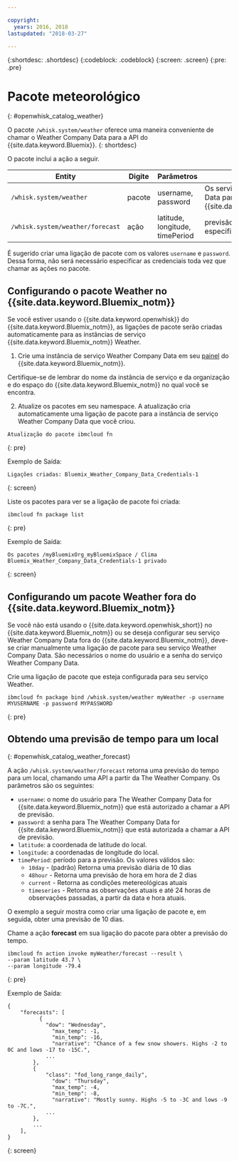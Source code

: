 ```yaml
---

copyright:
  years: 2016, 2018
lastupdated: "2018-03-27"

---
```


{:shortdesc: .shortdesc}
{:codeblock: .codeblock}
{:screen: .screen}
{:pre: .pre}

# Pacote meteorológico
{: #openwhisk_catalog_weather}

O pacote `/whisk.system/weather` oferece uma maneira conveniente de chamar o Weather Company Data para a API do {{site.data.keyword.Bluemix}}.
{: shortdesc}

O pacote inclui a ação a seguir.

| Entity | Digite | Parâmetros | Descrição |
| --- | --- | --- | --- |
| `/whisk.system/weather` | pacote | username, password | Os serviços do Weather Company Data para a API do {{site.data.keyword.Bluemix_notm}}  |
| `/whisk.system/weather/forecast` | ação | latitude, longitude, timePeriod | previsão para o período especificado|

É sugerido criar uma ligação de pacote com os valores `username`
e `password`. Dessa forma, não será necessário especificar as
credenciais toda vez que chamar as ações no pacote.

## Configurando o pacote Weather no {{site.data.keyword.Bluemix_notm}}

Se você estiver usando o {{site.data.keyword.openwhisk}} do {{site.data.keyword.Bluemix_notm}}, as ligações de pacote serão criadas automaticamente para as instâncias de serviço {{site.data.keyword.Bluemix_notm}} Weather.

1. Crie uma instância de serviço Weather Company Data em seu [painel](http://console.bluemix.net) do {{site.data.keyword.Bluemix_notm}}.

  Certifique-se de lembrar do nome da instância de serviço e da organização e do espaço do {{site.data.keyword.Bluemix_notm}} no qual você se encontra.

2. Atualize os pacotes em seu namespace. A atualização cria automaticamente uma ligação de pacote para a instância de serviço Weather Company Data que você criou.
  ```
  Atualização do pacote ibmcloud fn
  ```
  {: pre}

  Exemplo de Saída:
  ```
  Ligações criadas: Bluemix_Weather_Company_Data_Credentials-1
  ```
  {: screen}

  Liste os pacotes para ver se a ligação de pacote foi criada:
  ```
  ibmcloud fn package list
  ```
  {: pre}

  Exemplo de Saída:
  ```
  Os pacotes /myBluemixOrg_myBluemixSpace / Clima Bluemix_Weather_Company_Data_Credentials-1 privado
  ```
  {: screen}

## Configurando um pacote Weather fora do {{site.data.keyword.Bluemix_notm}}

Se você não está usando o {{site.data.keyword.openwhisk_short}} no {{site.data.keyword.Bluemix_notm}} ou se deseja configurar seu serviço Weather Company Data fora do {{site.data.keyword.Bluemix_notm}}, deve-se criar manualmente uma ligação de pacote para seu serviço Weather Company Data. São necessários o nome do usuário e a senha do serviço Weather Company Data.

Crie uma ligação de pacote que esteja configurada para seu serviço Weather.
```
ibmcloud fn package bind /whisk.system/weather myWeather -p username MYUSERNAME -p password MYPASSWORD
```
{: pre}

## Obtendo uma previsão de tempo para um local
{: #openwhisk_catalog_weather_forecast}

A ação `/whisk.system/weather/forecast` retorna uma previsão do tempo para um local, chamando uma API a partir da The Weather Company. Os parâmetros são os seguintes:

- `username`: o nome do usuário para The Weather Company Data for {{site.data.keyword.Bluemix_notm}} que está autorizado a chamar a API de previsão.
- `password`: a senha para The Weather Company Data for {{site.data.keyword.Bluemix_notm}} que está autorizada a chamar a API de previsão.
- `latitude`: a coordenada de latitude do local.
- `longitude`: a coordenadas de longitude do local.
- `timePeriod`: período para a previsão. Os valores
válidos são:
  - `10day` - (padrão) Retorna uma previsão diária de 10 dias
  - `48hour` - Retorna uma previsão de hora em hora de 2 dias
  - `current` - Retorna as condições metereológicas atuais
  - `timeseries` - Retorna as observações atuais e até 24 horas de observações passadas, a partir da data e hora atuais.

O exemplo a seguir mostra como criar uma ligação de pacote e, em seguida, obter uma previsão de 10 dias.

Chame a ação **forecast** em sua ligação do pacote para obter a previsão do tempo.
```
ibmcloud fn action invoke myWeather/forecast --result \
--param latitude 43.7 \
--param longitude -79.4
```
{: pre}

Exemplo de Saída:
```
{
    "forecasts": [
          {
            "dow": "Wednesday",
              "max_temp": -1,
              "min_temp": -16,
              "narrative": "Chance of a few snow showers. Highs -2 to 0C and lows -17 to -15C.",
            ...
        },
        {
            "class": "fod_long_range_daily",
              "dow": "Thursday",
              "max_temp": -4,
              "min_temp": -8,
              "narrative": "Mostly sunny. Highs -5 to -3C and lows -9 to -7C.",
            ...
        },
        ...
    ],
}
```
{: screen}
